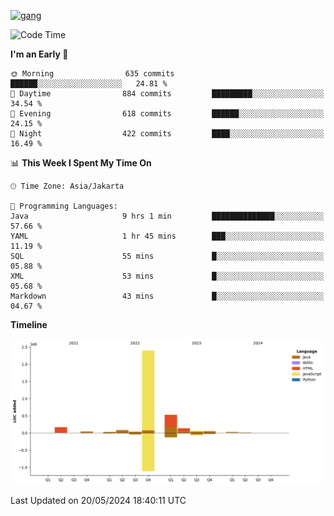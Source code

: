 <!-- [<img src='https://dev.karakun.com/assets/posts/2018-09-16-jc-java-article/3duke_suspects.jpg' alt='java'>](https://github.com/yeahbutstill) -->
[<img src='https://asset-2.tstatic.net/tribunnewswiki/foto/bank/images/Mozart.jpg' alt='gang'>](https://github.com/yeahbutstill)

<!--START_SECTION:waka-->
![Code Time](http://img.shields.io/badge/Code%20Time-2%2C695%20hrs%2026%20mins-blue)

**I'm an Early 🐤** 

```text
🌞 Morning                635 commits         ██████░░░░░░░░░░░░░░░░░░░   24.81 % 
🌆 Daytime                884 commits         █████████░░░░░░░░░░░░░░░░   34.54 % 
🌃 Evening                618 commits         ██████░░░░░░░░░░░░░░░░░░░   24.15 % 
🌙 Night                  422 commits         ████░░░░░░░░░░░░░░░░░░░░░   16.49 % 
```


📊 **This Week I Spent My Time On** 

```text
🕑︎ Time Zone: Asia/Jakarta

💬 Programming Languages: 
Java                     9 hrs 1 min         ██████████████░░░░░░░░░░░   57.66 % 
YAML                     1 hr 45 mins        ███░░░░░░░░░░░░░░░░░░░░░░   11.19 % 
SQL                      55 mins             █░░░░░░░░░░░░░░░░░░░░░░░░   05.88 % 
XML                      53 mins             █░░░░░░░░░░░░░░░░░░░░░░░░   05.68 % 
Markdown                 43 mins             █░░░░░░░░░░░░░░░░░░░░░░░░   04.67 % 
```

**Timeline**

![Lines of Code chart](https://raw.githubusercontent.com/yeahbutstill/yeahbutstill/main/assets/bar_graph.png)


 Last Updated on 20/05/2024 18:40:11 UTC
<!--END_SECTION:waka-->
